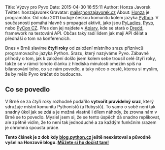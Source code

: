 Title: Výzvy pro Pyvo
Date: 2015-04-30 16:55:11
Author: Honza Javorek
Twitter: honzajavorek
Gravatar: mail@honzajavorek.cz
About: [Honza](http://honzajavorek.cz) je programátor. Od roku 2011 buduje českou komunitu kolem jazyka [Python](http://python.cz/). V současnosti pomáhá hlavně s propagací aktivit, jako jsou [PyLadies](http://pyladies.cz/), [Pyvo](http://pyvo.cz/), nebo [PyCon CZ](https://cz.pycon.org/). Přes den jej najdete v [Apiary](https://apiary.io/), kde se stará o [Dredd](https://github.com/apiaryio/dredd), framework na testování API. Občas taky radí lidem jak mají API dělat a přednáší o tom na konferencích.

Dnes v Brně slavíme **čtyři roky** od založení místního srazu příznivců programovacího jazyka Python. Srazu, který nazýváme Pyvo. Zábavné příhody o tom, jak k založení došlo jsem kolem sebe trousil celé čtyři roky, takže se v rámci tohoto článku z hlediska minulosti omezím spíš na bilancování toho, co se nám povedlo, a taky něco o cestě, kterou si myslím, že by mělo Pyvo kráčet do budoucna.

## Co se povedlo

V Brně se za čtyři roky rozhodně podařilo **vytvořit pravidelný sraz**, který sdružuje místní komunitu Pythonistů (a Rubystů). To samo o sobě není tak snadný úkol jak se zdá a je možná vlastně i dílem náhody, že zrovna nám v Brně se to povedlo. Myslel jsem si, že se tento úspěch dá snadno replikovat, ale zpětně vidím, že to není tak jednoduché a za každým funkčním srazem je ohromná spousta práce.

**Tento článek je z dob kdy [blog.python.cz](http://blog.python.cz) ještě neexistoval a původně vyšel na Honzově blogu. [Můžete si ho dočíst tam!](http://honzajavorek.cz/blog/vyzvy-pro-pyvo.html)**
